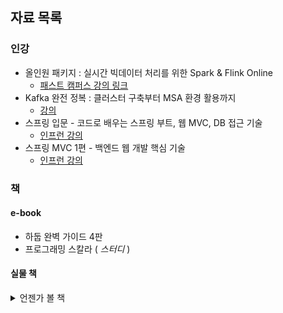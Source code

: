 ## 자료 목록

### 인강
- 올인원 패키지 : 실시간 빅데이터 처리를 위한 Spark & Flink Online
    - [패스트 캠퍼스 강의 링크](https://fastcampus.co.kr/courses/206813/clips/)
- Kafka 완전 정복 : 클러스터 구축부터 MSA 환경 활용까지
    - [강의](https://fastcampus.co.kr/courses/207099/clips/)
- 스프링 입문 - 코드로 배우는 스프링 부트, 웹 MVC, DB 접근 기술
    - [인프런 강의](https://www.inflearn.com/course/%EC%8A%A4%ED%94%84%EB%A7%81-%EC%9E%85%EB%AC%B8-%EC%8A%A4%ED%94%84%EB%A7%81%EB%B6%80%ED%8A%B8/dashboard)
- 스프링 MVC 1편 - 백엔드 웹 개발 핵심 기술
    - [인프런 강의](https://www.inflearn.com/course/%EC%8A%A4%ED%94%84%EB%A7%81-mvc-1/dashboard)

### 책

#### e-book
- 하둡 완벽 가이드 4판
- 프로그래밍 스칼라 ( _스터디_ )

#### 실물 책
<details>
<summary>언젠가 볼 책</summary>

- 클린 코딩
- 클린 아키텍처
- 디자인 패턴
- 자바 책들...
- 스프링 책
</details>
